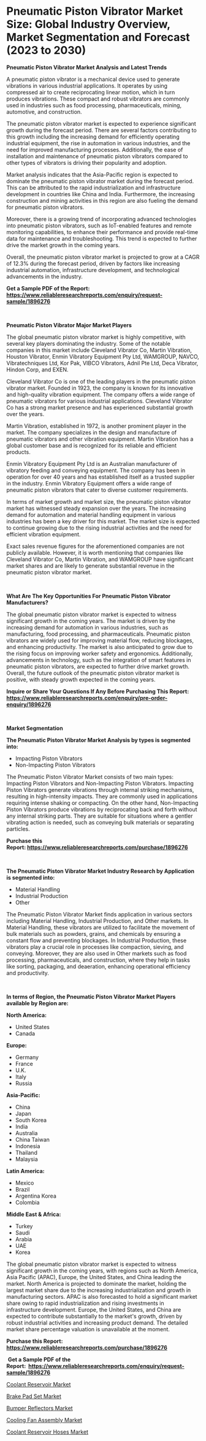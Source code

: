 <p><h1>Pneumatic Piston Vibrator Market Size: Global Industry Overview, Market Segmentation and Forecast (2023 to 2030)</h1></p><p><strong>Pneumatic Piston Vibrator Market Analysis and Latest Trends</strong></p>
<p><p>A pneumatic piston vibrator is a mechanical device used to generate vibrations in various industrial applications. It operates by using compressed air to create reciprocating linear motion, which in turn produces vibrations. These compact and robust vibrators are commonly used in industries such as food processing, pharmaceuticals, mining, automotive, and construction.</p><p>The pneumatic piston vibrator market is expected to experience significant growth during the forecast period. There are several factors contributing to this growth including the increasing demand for efficiently operating industrial equipment, the rise in automation in various industries, and the need for improved manufacturing processes. Additionally, the ease of installation and maintenance of pneumatic piston vibrators compared to other types of vibrators is driving their popularity and adoption.</p><p>Market analysis indicates that the Asia-Pacific region is expected to dominate the pneumatic piston vibrator market during the forecast period. This can be attributed to the rapid industrialization and infrastructure development in countries like China and India. Furthermore, the increasing construction and mining activities in this region are also fueling the demand for pneumatic piston vibrators.</p><p>Moreover, there is a growing trend of incorporating advanced technologies into pneumatic piston vibrators, such as IoT-enabled features and remote monitoring capabilities, to enhance their performance and provide real-time data for maintenance and troubleshooting. This trend is expected to further drive the market growth in the coming years.</p><p>Overall, the pneumatic piston vibrator market is projected to grow at a CAGR of 12.3% during the forecast period, driven by factors like increasing industrial automation, infrastructure development, and technological advancements in the industry.</p></p>
<p><strong>Get a Sample PDF of the Report:&nbsp; <a href="https://www.reliableresearchreports.com/enquiry/request-sample/1896276">https://www.reliableresearchreports.com/enquiry/request-sample/1896276</a></strong></p>
<p>&nbsp;</p>
<p><strong>Pneumatic Piston Vibrator Major Market Players</strong></p>
<p><p>The global pneumatic piston vibrator market is highly competitive, with several key players dominating the industry. Some of the notable companies in this market include Cleveland Vibrator Co, Martin Vibration, Houston Vibrator, Enmin Vibratory Equipment Pty Ltd, WAMGROUP, NAVCO, Vibratechniques Ltd, Kor Pak, VIBCO Vibrators, Adnil Pte Ltd, Deca Vibrator, Hindon Corp, and EXEN.</p><p>Cleveland Vibrator Co is one of the leading players in the pneumatic piston vibrator market. Founded in 1923, the company is known for its innovative and high-quality vibration equipment. The company offers a wide range of pneumatic vibrators for various industrial applications. Cleveland Vibrator Co has a strong market presence and has experienced substantial growth over the years.</p><p>Martin Vibration, established in 1972, is another prominent player in the market. The company specializes in the design and manufacture of pneumatic vibrators and other vibration equipment. Martin Vibration has a global customer base and is recognized for its reliable and efficient products.</p><p>Enmin Vibratory Equipment Pty Ltd is an Australian manufacturer of vibratory feeding and conveying equipment. The company has been in operation for over 40 years and has established itself as a trusted supplier in the industry. Enmin Vibratory Equipment offers a wide range of pneumatic piston vibrators that cater to diverse customer requirements.</p><p>In terms of market growth and market size, the pneumatic piston vibrator market has witnessed steady expansion over the years. The increasing demand for automation and material handling equipment in various industries has been a key driver for this market. The market size is expected to continue growing due to the rising industrial activities and the need for efficient vibration equipment.</p><p>Exact sales revenue figures for the aforementioned companies are not publicly available. However, it is worth mentioning that companies like Cleveland Vibrator Co, Martin Vibration, and WAMGROUP have significant market shares and are likely to generate substantial revenue in the pneumatic piston vibrator market.</p></p>
<p>&nbsp;</p>
<p><strong>What Are The Key Opportunities For Pneumatic Piston Vibrator Manufacturers?</strong></p>
<p><p>The global pneumatic piston vibrator market is expected to witness significant growth in the coming years. The market is driven by the increasing demand for automation in various industries, such as manufacturing, food processing, and pharmaceuticals. Pneumatic piston vibrators are widely used for improving material flow, reducing blockages, and enhancing productivity. The market is also anticipated to grow due to the rising focus on improving worker safety and ergonomics. Additionally, advancements in technology, such as the integration of smart features in pneumatic piston vibrators, are expected to further drive market growth. Overall, the future outlook of the pneumatic piston vibrator market is positive, with steady growth expected in the coming years.</p></p>
<p><strong>Inquire or Share Your Questions If Any Before Purchasing This Report: <a href="https://www.reliableresearchreports.com/enquiry/pre-order-enquiry/1896276">https://www.reliableresearchreports.com/enquiry/pre-order-enquiry/1896276</a></strong></p>
<p>&nbsp;</p>
<p><strong>Market Segmentation</strong></p>
<p><strong>The Pneumatic Piston Vibrator Market Analysis by types is segmented into:</strong></p>
<p><ul><li>Impacting Piston Vibrators</li><li>Non-Impacting Piston Vibrators</li></ul></p>
<p><p>The Pneumatic Piston Vibrator Market consists of two main types: Impacting Piston Vibrators and Non-Impacting Piston Vibrators. Impacting Piston Vibrators generate vibrations through internal striking mechanisms, resulting in high-intensity impacts. They are commonly used in applications requiring intense shaking or compacting. On the other hand, Non-Impacting Piston Vibrators produce vibrations by reciprocating back and forth without any internal striking parts. They are suitable for situations where a gentler vibrating action is needed, such as conveying bulk materials or separating particles.</p></p>
<p><strong>Purchase this Report:&nbsp;<a href="https://www.reliableresearchreports.com/purchase/1896276">https://www.reliableresearchreports.com/purchase/1896276</a></strong></p>
<p>&nbsp;</p>
<p><strong>The Pneumatic Piston Vibrator Market Industry Research by Application is segmented into:</strong></p>
<p><ul><li>Material Handling</li><li>Industrial Production</li><li>Other</li></ul></p>
<p><p>The Pneumatic Piston Vibrator Market finds application in various sectors including Material Handling, Industrial Production, and Other markets. In Material Handling, these vibrators are utilized to facilitate the movement of bulk materials such as powders, grains, and chemicals by ensuring a constant flow and preventing blockages. In Industrial Production, these vibrators play a crucial role in processes like compaction, sieving, and conveying. Moreover, they are also used in Other markets such as food processing, pharmaceuticals, and construction, where they help in tasks like sorting, packaging, and deaeration, enhancing operational efficiency and productivity.</p></p>
<p>&nbsp;</p>
<p><strong>In terms of Region, the Pneumatic Piston Vibrator Market Players available by Region are:</strong></p>
<p>
    <p> <strong> North America: </strong>
        <ul>
            <li>United States</li>
            <li>Canada</li>
        </ul>
        </p> 
    <p> <strong> Europe: </strong>
        <ul>
            <li>Germany</li>
            <li>France</li>
            <li>U.K.</li>
            <li>Italy</li>
            <li>Russia</li>
        </ul>
        </p> 
    <p> <strong> Asia-Pacific: </strong>
        <ul>
            <li>China</li>
            <li>Japan</li>
            <li>South Korea</li>
            <li>India</li>
            <li>Australia</li>
            <li>China Taiwan</li>
            <li>Indonesia</li>
            <li>Thailand</li>
            <li>Malaysia</li>
        </ul>
        </p> 
    <p> <strong> Latin America: </strong>
        <ul>
            <li>Mexico</li>
            <li>Brazil</li>
            <li>Argentina Korea</li>
            <li>Colombia</li>
        </ul>
        </p> 
    <p> <strong> Middle East & Africa: </strong>
        <ul>
            <li>Turkey</li>
            <li>Saudi</li>
            <li>Arabia</li>
            <li>UAE</li>
            <li>Korea</li>
        </ul>
    </p>
    </p>
<p><p>The global pneumatic piston vibrator market is expected to witness significant growth in the coming years, with regions such as North America, Asia Pacific (APAC), Europe, the United States, and China leading the market. North America is projected to dominate the market, holding the largest market share due to the increasing industrialization and growth in manufacturing sectors. APAC is also forecasted to hold a significant market share owing to rapid industrialization and rising investments in infrastructure development. Europe, the United States, and China are expected to contribute substantially to the market's growth, driven by robust industrial activities and increasing product demand. The detailed market share percentage valuation is unavailable at the moment.</p></p>
<p><strong>Purchase this Report: <a href="https://www.reliableresearchreports.com/purchase/1896276">https://www.reliableresearchreports.com/purchase/1896276</a></strong></p>
<p>&nbsp;<strong>Get a Sample PDF of the Report:&nbsp;&nbsp;<a href="https://www.reliableresearchreports.com/enquiry/request-sample/1896276">https://www.reliableresearchreports.com/enquiry/request-sample/1896276</a></strong></p>
<p><strong></strong></p>
<p><p><a href="https://medium.com/@madelynyost/coolant-reservoir-market-share-evolution-and-market-growth-trends-2023-2030-eeddbcb7542e">Coolant Reservoir Market</a></p><p><a href="https://medium.com/@loyceharber/brake-pad-set-market-insight-market-trends-growth-forecasted-from-2023-to-2030-cf23583d8080">Brake Pad Set Market</a></p><p><a href="https://medium.com/@randallbode/bumper-reflectors-market-trends-and-market-analysis-forecasted-for-period-2023-2030-9f1c38e787e6">Bumper Reflectors Market</a></p><p><a href="https://medium.com/@lowellgreen2023/decoding-cooling-fan-assembly-market-metrics-market-share-trends-and-growth-patterns-712bec9df664">Cooling Fan Assembly Market</a></p><p><a href="https://medium.com/@hazelbrakus/coolant-reservoir-hoses-market-size-cagr-trends-2024-2030-5a4d903b9128">Coolant Reservoir Hoses Market</a></p></p>